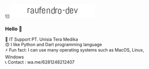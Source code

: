 ![]<img src="https://github.com/raufendro-dev/raufendro-dev/raw/main/raufendro.gif" height="50%"/>
### Hello 👋

💼  IT Support PT. Unisia Tera Medika</br>
😍  I like Python and Dart programming language</br>
⚡   Fun fact: I can use many operating systems such as MacOS, Linux, Windows</br>
📞  Contact : wa.me/6281248212407
